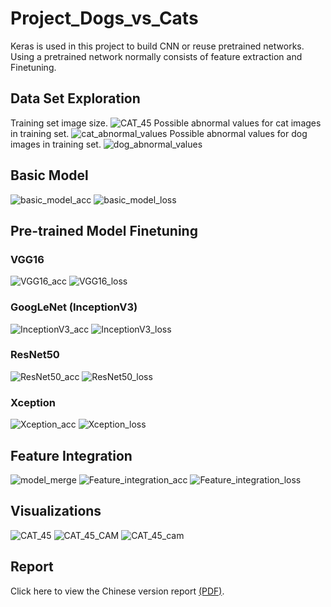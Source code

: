 # Project_Dogs_vs_Cats
Keras is used in this project to build CNN or reuse pretrained networks. Using a pretrained network normally consists of feature extraction and Finetuning.

## Data Set Exploration
Training set image size.
![CAT_45](figures/Training_set_image_size.png)
Possible abnormal values for cat images in training set.
![cat_abnormal_values](figures/cat_top=30_.png)
Possible abnormal values for dog images in training set.
![dog_abnormal_values](figures/dog_top=30.png)

## Basic Model
![basic_model_acc](Curve/basic_model_acc.png)
![basic_model_loss](Curve/basic_model_loss.png)


## Pre-trained Model Finetuning
### VGG16
![VGG16_acc](Curve/VGG16_acc.png)
![VGG16_loss](Curve/VGG16_loss.png)

### GoogLeNet (InceptionV3)
![InceptionV3_acc](Curve/InceptionV3_acc.png)
![InceptionV3_loss](Curve/InceptionV3_loss.png)

### ResNet50
![ResNet50_acc](Curve/ResNet50_acc.png)
![ResNet50_loss](Curve/ResNet50_loss.png)

### Xception
![Xception_acc](Curve/Xception_acc.png)
![Xception_loss](Curve/Xception_loss.png)

## Feature Integration
![model_merge](figures/model_merge.png)
![Feature_integration_acc](Curve/Feature_integration_acc.png)
![Feature_integration_loss](Curve/Feature_integration_loss.png)

## Visualizations
![CAT_45](figures/45.jpg)
![CAT_45_CAM](figures/45_CAM.png)
![CAT_45_cam](figures/45_cam.jpg)


## Report
Click here to view the Chinese version report [(PDF)](https://github.com/ViolinLee/Project_Dogs_vs_Cats/blob/master/Report_dogs_vs_cats.pdf).